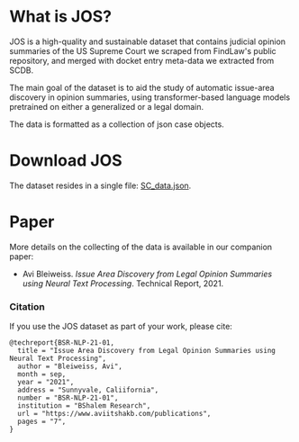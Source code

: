 # What is JOS?
JOS is a high-quality and sustainable dataset that contains judicial opinion summaries of the US Supreme Court we scraped from FindLaw's public repository, and merged with docket entry meta-data we extracted from SCDB.

The main goal of the dataset is to aid the study of automatic issue-area discovery in opinion summaries, using transformer-based language models pretrained on either a generalized or a legal domain. 

The data is formatted as a collection of json case objects.

# Download JOS
The dataset resides in a single file: [SC_data.json](SC_data.json).

# Paper
More details on the collecting of the data is available in our companion paper:

- Avi Bleiweiss. *Issue Area Discovery from Legal Opinion Summaries using Neural Text Processing*. Technical Report, 2021.
 
### Citation
If you use the JOS dataset as part of your work, please cite:

    @techreport{BSR-NLP-21-01,
      title = "Issue Area Discovery from Legal Opinion Summaries using Neural Text Processing",
      author = "Bleiweiss, Avi",
      month = sep,
      year = "2021",
      address = "Sunnyvale, Caliifornia",
      number = "BSR-NLP-21-01",
      institution = "BShalem Research",
      url = "https://www.aviitshakb.com/publications",
      pages = "7",
    }

